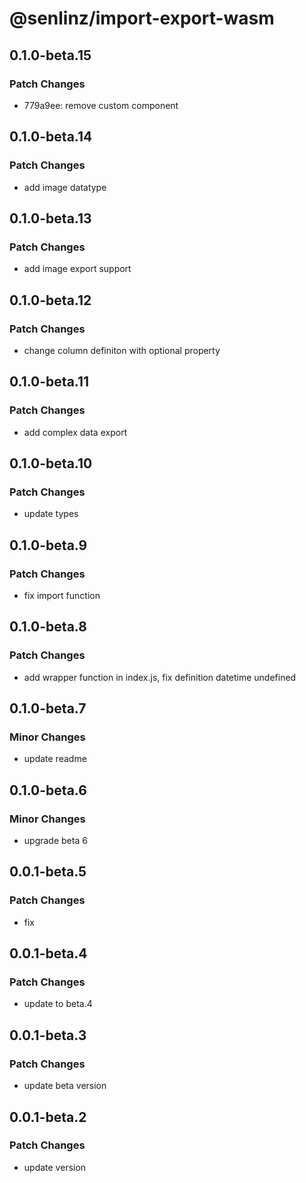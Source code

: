 # @senlinz/import-export-wasm

## 0.1.0-beta.15

### Patch Changes

- 779a9ee: remove custom component

## 0.1.0-beta.14

### Patch Changes

- add image datatype

## 0.1.0-beta.13

### Patch Changes

- add image export support

## 0.1.0-beta.12

### Patch Changes

- change column definiton with optional property

## 0.1.0-beta.11

### Patch Changes

- add complex data export

## 0.1.0-beta.10

### Patch Changes

- update types

## 0.1.0-beta.9

### Patch Changes

- fix import function

## 0.1.0-beta.8

### Patch Changes

- add wrapper function in index.js, fix definition datetime undefined

## 0.1.0-beta.7

### Minor Changes

- update readme

## 0.1.0-beta.6

### Minor Changes

- upgrade beta 6

## 0.0.1-beta.5

### Patch Changes

- fix

## 0.0.1-beta.4

### Patch Changes

- update to beta.4

## 0.0.1-beta.3

### Patch Changes

- update beta version

## 0.0.1-beta.2

### Patch Changes

- update version
